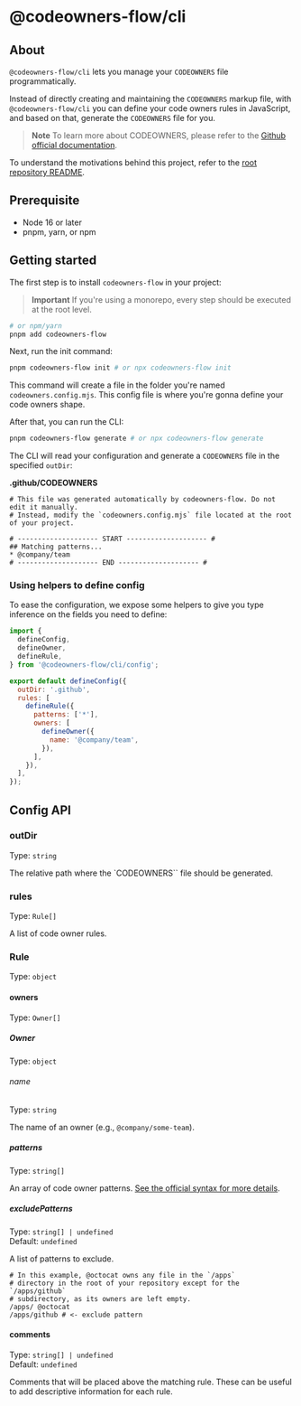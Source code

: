 # @codeowners-flow/cli

## About

`@codeowners-flow/cli` lets you manage your `CODEOWNERS` file programmatically.

Instead of directly creating and maintaining the `CODEOWNERS` markup file, with `@codeowners-flow/cli` you can define your code owners rules in JavaScript, and based on that, generate the `CODEOWNERS` file for you.

> **Note**
> To learn more about CODEOWNERS, please refer to the [Github official documentation](https://docs.github.com/en/repositories/managing-your-repositorys-settings-and-features/customizing-your-repository/about-code-owners).

To understand the motivations behind this project, refer to the [root repository README](https://github.com/raulfdm/codeowners-manager/blob/main/README.md).

## Prerequisite

- Node 16 or later
- pnpm, yarn, or npm

## Getting started

The first step is to install `codeowners-flow` in your project:

> **Important**
> If you're using a monorepo, every step should be executed at the root level.

```bash
# or npm/yarn
pnpm add codeowners-flow
```

Next, run the init command:

```bash
pnpm codeowners-flow init # or npx codeowners-flow init
```

This command will create a file in the folder you're named `codeowners.config.mjs`. This config file is where you're gonna define your code owners shape.

After that, you can run the CLI:

```bash
pnpm codeowners-flow generate # or npx codeowners-flow generate
```

The CLI will read your configuration and generate a `CODEOWNERS` file in the specified `outDir`:

**.github/CODEOWNERS**

```
# This file was generated automatically by codeowners-flow. Do not edit it manually.
# Instead, modify the `codeowners.config.mjs` file located at the root of your project.

# -------------------- START -------------------- #
## Matching patterns...
* @company/team
# -------------------- END -------------------- #
```

### Using helpers to define config

To ease the configuration, we expose some helpers to give you type inference on the fields you need to define:

```js
import {
  defineConfig,
  defineOwner,
  defineRule,
} from '@codeowners-flow/cli/config';

export default defineConfig({
  outDir: '.github',
  rules: [
    defineRule({
      patterns: ['*'],
      owners: [
        defineOwner({
          name: '@company/team',
        }),
      ],
    }),
  ],
});
```

## Config API

### outDir

Type: `string`

The relative path where the `CODEOWNERS`` file should be generated.

### rules

Type: `Rule[]`

A list of code owner rules.

### Rule

Type: `object`

#### owners

Type: `Owner[]`

##### Owner

Type: `object`

###### name

Type: `string`

The name of an owner (e.g., `@company/some-team`).

##### patterns

Type: `string[]`

An array of code owner patterns. [See the official syntax for more details](https://docs.github.com/en/repositories/managing-your-repositorys-settings-and-features/customizing-your-repository/about-code-owners#codeowners-syntax).

##### excludePatterns

Type: `string[] | undefined`\
Default: `undefined`

A list of patterns to exclude.

```
# In this example, @octocat owns any file in the `/apps`
# directory in the root of your repository except for the `/apps/github`
# subdirectory, as its owners are left empty.
/apps/ @octocat
/apps/github # <- exclude pattern
```

#### comments

Type: `string[] | undefined`\
Default: `undefined`

Comments that will be placed above the matching rule. These can be useful to add descriptive information for each rule.
